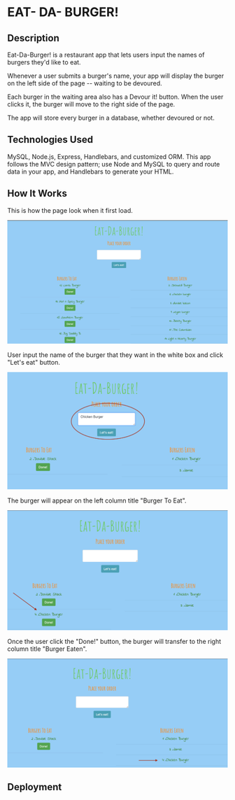 # EAT- DA- BURGER!

## Description 
Eat-Da-Burger! is a restaurant app that lets users input the names of burgers they'd like to eat.

Whenever a user submits a burger's name, your app will display the burger on the left side of the page -- waiting to be devoured.

Each burger in the waiting area also has a Devour it! button. When the user clicks it, the burger will move to the right side of the page.

The app will store every burger in a database, whether devoured or not.

## Technologies Used 
MySQL, Node.js, Express, Handlebars, and customized ORM.
This app follows the MVC design pattern; use Node and MySQL to query and route data in your app, and Handlebars to generate your HTML.

## How It Works 
This is how the page look when it first load. 

<img src="public/assets/demo/burgerApp.png">

User input the name of the burger that they want in the white box and click "Let's eat" button. 

<img src="public/assets/demo/BurgerOrder.png">

The burger will appear on the left column title "Burger To Eat".

<img src="public/assets/demo/ThisBurger.png">

Once the user click the "Done!" button, the burger will transfer to the right column title "Burger Eaten". 

<img src="public/assets/demo/Burger2.png">

## Deployment 
